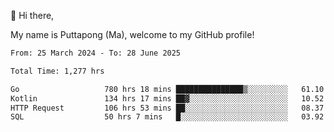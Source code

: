 👋 Hi there,

My name is Puttapong (Ma), welcome to my GitHub profile!

<!--START_SECTION:waka-->

```txt
From: 25 March 2024 - To: 28 June 2025

Total Time: 1,277 hrs

Go                   780 hrs 18 mins ███████████████▒░░░░░░░░░   61.10 %
Kotlin               134 hrs 17 mins ██▓░░░░░░░░░░░░░░░░░░░░░░   10.52 %
HTTP Request         106 hrs 53 mins ██░░░░░░░░░░░░░░░░░░░░░░░   08.37 %
SQL                  50 hrs 7 mins   █░░░░░░░░░░░░░░░░░░░░░░░░   03.92 %
```

<!--END_SECTION:waka-->
